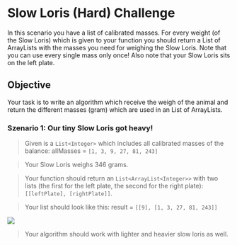 # Slow Loris (Hard) Challenge

In this scenario you have a list of calibrated masses. For every weight (of the Slow Loris) which is given to your function you should return a List of ArrayLists with the masses you need for weighing the Slow Loris. Note that you can use every single mass only once! Also note that your Slow Loris sits on the left plate.

## Objective

Your task is to write an algorithm which receive the weigh of the animal and return the different masses (gram) which are used in an List of ArrayLists.

### **Szenario 1:** Our tiny Slow Loris got heavy!

> Given is a `List<Integer>` which includes all calibrated masses of the balance: allMasses = `[1, 3, 9, 27, 81, 243]`

> Your Slow Loris weighs 346 grams.

> Your function should return an `List<ArrayList<Integer>>` with two lists (the first for the left plate, the second for the right plate): `[[leftPlate], [rightPlate]]`.

> Your list should look like this: result = `[[9], [1, 3, 27, 81, 243]]`

![](https://s3.eu-central-1.amazonaws.com/task-static-files/weigh-the-slow-loris-hardmode/scale.png)

> Your algorithm should work with lighter and heavier slow loris as well.






